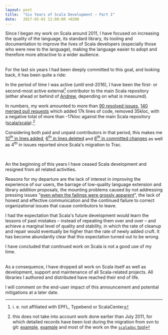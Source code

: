 ```yaml
---
layout: post
title:  "Six Years of Scala Development – Part I"
date:   2017-05-01 12:00:00 +0200
---
```


Since I began my work on Scala around 2011, I have focused on increasing the
quality of the language, its standard library, its tooling and documentation to
improve the lives of Scala developers (especially those who were new to the
language), making the language easier to adopt and therefore more attractive to
a wider audience.

<br/>
For the last six years I had been deeply committed to this goal, and looking
back, it has been quite a ride:

In the period of time I was active (until end-2016), I have been the
first- or second-most active external[^external] contributor to the main Scala
repository (either ahead or behind of [Andrew](https://github.com/som-snytt),
depending on what is measured).

In numbers, my work amounted to more than
[90 resolved issues](https://issues.scala-lang.org/issues/?jql=assignee%20%3D%20soc%20AND%20resolution%20%3D%20Fixed),
[140 merged pull requests](https://github.com/scala/scala/pulls?utf8=%E2%9C%93&q=is%3Amerged%20is%3Apr%20author%3Asoc%20)
which added 17k lines of code, removed 35kloc, with a negative total of more than
-17kloc against the main Scala repository ([scala/scala](https://github.com/scala/scala)).[^lost]

Considering both paid and unpaid contributors in that period, this makes me
[10<sup>th</sup> in lines added](https://github.com/scala/scala/graphs/contributors?from=2011-12-01&to=2016-07-31&type=a),
[6<sup>th</sup> in lines deleted](https://github.com/scala/scala/graphs/contributors?from=2011-11-25&to=2016-07-25&type=d) and
[8<sup>th</sup> in committed changes](https://github.com/scala/scala/graphs/contributors?from=2011-11-25&to=2016-07-25&type=c) as well as
4<sup>th</sup> in issues reported since Scala's migration to Trac.

<!-- successful work -->

<br/>

An the beginning of this years I have ceased Scala development and resigned from
all related activities.

Reasons for my departure are the lack of interest in improving the experience of
our users, the barrage of low-quality language extension and library addition
proposals, the mounting problems caused by not addressing pressing issues
"[even when the failings were grossly apparent](https://news.ycombinator.com/item?id=8277626)",
the lack of honest and effective communication and the continued failure to
correct organizational issues that cause contributors to leave.

I had the expectation that Scala's future development would learn the lessons of
past mistakes – instead of repeating them over and over – and achieve a marginal
level of quality and stability, in which the rate of cleanup and repair would
eventually be higher than the rate of newly added cruft.
It has become abundantly clear that this expectation turned out to be wrong.

I have concluded that continued work on Scala is not a good use of my time.

<br/>
As a consequence, I have dropped all work on Scala itself as well as
development, support and maintenance of all Scala-related projects.
All libraries I authored and distributed have reached their end of life.

I will comment on the end-user impact of this announcement and potential
mitigations at a later date.

[^external]: i. e. not affiliated with EPFL, Type<!--safe, Light-->bend or ScalaCenter
[^lost]: this does not take into account work done earlier than July 2011, for which detailed records have been lost during the migration from svn to git: [example](https://github.com/scala/scala/commit/a387c9f), [example](https://github.com/scala/legacy-svn-scala/pull/19/files) and most of the work on the [`scaladoc` tool](https://github.com/scala/legacy-svn-scala/pulls?page=1&q=+is%3Apr+author%3Asoc&utf8=%E2%9C%93)

<!-- https://github.com/scala/scala/graphs/contributors?from=2011-12-01&to=2016-07-31

git shortlog -s -n 947797e..a02b913 -->
